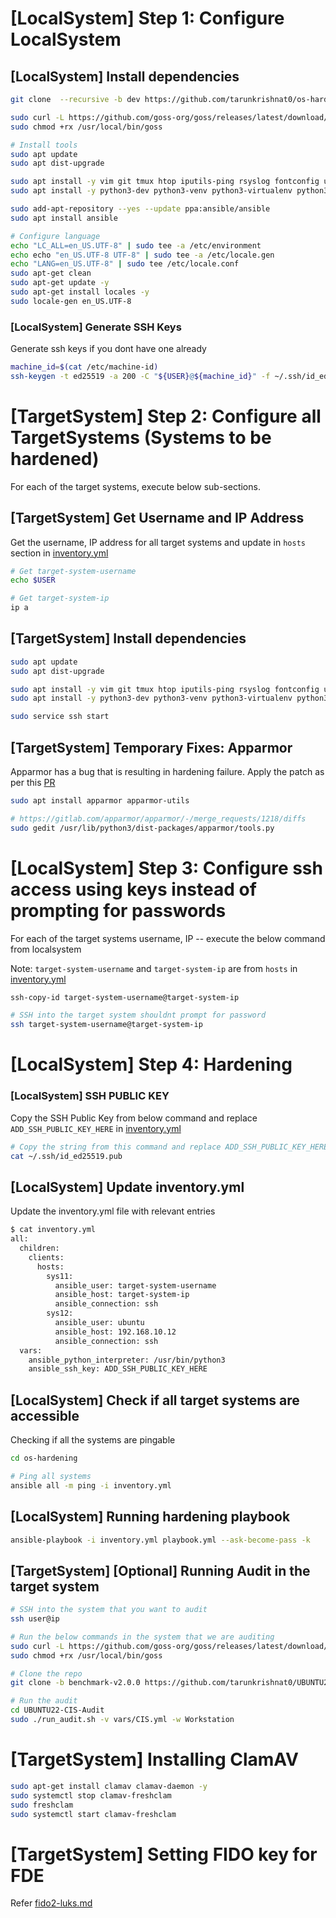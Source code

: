 # [LocalSystem] Step 1: Configure LocalSystem
## [LocalSystem] Install dependencies
```sh
git clone  --recursive -b dev https://github.com/tarunkrishnat0/os-hardening.git

sudo curl -L https://github.com/goss-org/goss/releases/latest/download/goss-linux-amd64 -o /usr/local/bin/goss
sudo chmod +rx /usr/local/bin/goss

# Install tools
sudo apt update
sudo apt dist-upgrade

sudo apt install -y vim git tmux htop iputils-ping rsyslog fontconfig unzip curl nano
sudo apt install -y python3-dev python3-venv python3-virtualenv python3-pip libffi-dev gcc libssl-dev git net-tools openssh-server jq python3-pip sqlite-utils

sudo add-apt-repository --yes --update ppa:ansible/ansible
sudo apt install ansible

# Configure language
echo "LC_ALL=en_US.UTF-8" | sudo tee -a /etc/environment
echo echo "en_US.UTF-8 UTF-8" | sudo tee -a /etc/locale.gen
echo "LANG=en_US.UTF-8" | sudo tee /etc/locale.conf
sudo apt-get clean
sudo apt-get update -y
sudo apt-get install locales -y
sudo locale-gen en_US.UTF-8
```

### [LocalSystem] Generate SSH Keys
Generate ssh keys if you dont have one already
```sh
machine_id=$(cat /etc/machine-id)
ssh-keygen -t ed25519 -a 200 -C "${USER}@${machine_id}" -f ~/.ssh/id_ed25519
```

# [TargetSystem] Step 2: Configure all TargetSystems (Systems to be hardened)
For each of the target systems, execute below sub-sections.
## [TargetSystem] Get Username and IP Address

Get the username, IP address for all target systems and update in `hosts` section in [inventory.yml](#update-inventoryyml)
```sh
# Get target-system-username
echo $USER

# Get target-system-ip
ip a
```
## [TargetSystem] Install dependencies
```sh
sudo apt update
sudo apt dist-upgrade

sudo apt install -y vim git tmux htop iputils-ping rsyslog fontconfig unzip curl nano
sudo apt install -y python3-dev python3-venv python3-virtualenv python3-pip libffi-dev gcc libssl-dev git net-tools openssh-server jq python3-pip sqlite-utils gedit

sudo service ssh start
```

## [TargetSystem] Temporary Fixes: Apparmor
Apparmor has a bug that is resulting in hardening failure. Apply the patch as per this [PR](https://gitlab.com/apparmor/apparmor/-/merge_requests/1218/diffs)
```sh
sudo apt install apparmor apparmor-utils

# https://gitlab.com/apparmor/apparmor/-/merge_requests/1218/diffs
sudo gedit /usr/lib/python3/dist-packages/apparmor/tools.py
```

# [LocalSystem] Step 3: Configure ssh access using keys instead of prompting for passwords

For each of the target systems username, IP -- execute the below command from localsystem

Note: `target-system-username` and `target-system-ip` are from `hosts` in [inventory.yml](#update-inventoryyml)
```sh
ssh-copy-id target-system-username@target-system-ip

# SSH into the target system shouldnt prompt for password
ssh target-system-username@target-system-ip
```

# [LocalSystem] Step 4: Hardening

### [LocalSystem] SSH PUBLIC KEY
Copy the SSH Public Key from below command and replace `ADD_SSH_PUBLIC_KEY_HERE` in [inventory.yml](#update-inventoryyml)
```sh
# Copy the string from this command and replace ADD_SSH_PUBLIC_KEY_HERE in inventory.yml
cat ~/.ssh/id_ed25519.pub
```

## [LocalSystem] Update inventory.yml
Update the inventory.yml file with relevant entries
```sh
$ cat inventory.yml
all:
  children:
    clients:
      hosts:
        sys11:
          ansible_user: target-system-username
          ansible_host: target-system-ip
          ansible_connection: ssh
        sys12:
          ansible_user: ubuntu
          ansible_host: 192.168.10.12
          ansible_connection: ssh
  vars:
    ansible_python_interpreter: /usr/bin/python3
    ansible_ssh_key: ADD_SSH_PUBLIC_KEY_HERE

```

## [LocalSystem] Check if all target systems are accessible
Checking if all the systems are pingable
```sh
cd os-hardening

# Ping all systems
ansible all -m ping -i inventory.yml
```

## [LocalSystem] Running hardening playbook

```sh
ansible-playbook -i inventory.yml playbook.yml --ask-become-pass -k
```

## [TargetSystem] [Optional] Running Audit in the target system
```sh
# SSH into the system that you want to audit
ssh user@ip

# Run the below commands in the system that we are auditing
sudo curl -L https://github.com/goss-org/goss/releases/latest/download/goss-linux-amd64 -o /usr/local/bin/goss
sudo chmod +rx /usr/local/bin/goss

# Clone the repo
git clone -b benchmark-v2.0.0 https://github.com/tarunkrishnat0/UBUNTU22-CIS-Audit.git

# Run the audit
cd UBUNTU22-CIS-Audit
sudo ./run_audit.sh -v vars/CIS.yml -w Workstation
```

# [TargetSystem] Installing ClamAV
```sh
sudo apt-get install clamav clamav-daemon -y
sudo systemctl stop clamav-freshclam
sudo freshclam
sudo systemctl start clamav-freshclam
```

# [TargetSystem] Setting FIDO key for FDE
Refer [fido2-luks.md](Post-Ubuntu-Install/fido2-luks.md)